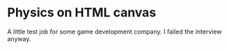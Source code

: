# Physics on HTML canvas
A little test job for some game development company. I failed the interview anyway.

